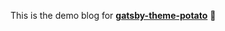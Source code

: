 This is the demo blog for [**gatsby-theme-potato**](https://github.com/scastiel/gatsby-theme-potato) 🥔
